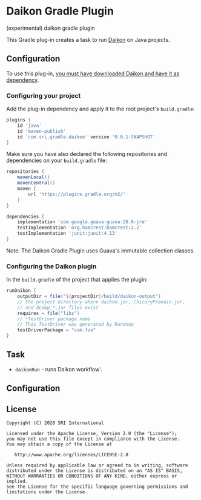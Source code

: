 # Daikon Gradle Plugin
(experimental) daikon gradle plugin

This Gradle plug-in creates a task to run [Daikon](https://plse.cs.washington.edu/daikon/) on Java projects.

## Configuration

To use this plug-in, [you must have downloaded Daikon and have it as dependency](https://plse.cs.washington.edu/daikon/download/).

### Configuring your project

Add the plug-in dependency and apply it to the root project's `build.gradle`:

```groovy
plugins {
    id 'java'
    id 'maven-publish'
    id 'com.sri.gradle.daikon' version '0.0.1-SNAPSHOT'
}
```

Make sure you have also declared the following repositories and dependencies on your `build.gradle` file:

```groovy
repositories {
    mavenLocal()
    mavenCentral()
    maven {
        url 'https://plugins.gradle.org/m2/'
    }
}

dependencies { 
    implementation 'com.google.guava:guava:28.0-jre'
    testImplementation 'org.hamcrest:hamcrest:2.2'
    testImplementation 'junit:junit:4.13'
}
```

Note: The Daikon Gradle Plugin uses Guava's immutable collection classes. 


### Configuring the Daikon plugin

In the `build.gradle` of the project that applies the plugin:

```groovy
runDaikon {
    outputDir = file("${projectDir}/build/daikon-output")
    // the project directory where daikon.jar, ChicoryPremain.jar,
    // and dcomp_*.jar files exist  
    requires = file("libs")
    // *TestDriver package name
    // This TestDriver was generated by Randoop 
    testDriverPackage = "com.foo"
}
```

## Task

* `daikonRun` - runs Daikon workflow'.

## Configuration

## License

    Copyright (C) 2020 SRI International

    Licensed under the Apache License, Version 2.0 (the "License");
    you may not use this file except in compliance with the License.
    You may obtain a copy of the License at

       http://www.apache.org/licenses/LICENSE-2.0

    Unless required by applicable law or agreed to in writing, software
    distributed under the License is distributed on an "AS IS" BASIS,
    WITHOUT WARRANTIES OR CONDITIONS OF ANY KIND, either express or implied.
    See the License for the specific language governing permissions and
    limitations under the License.
